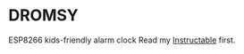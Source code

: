 # DROMSY
ESP8266 kids-friendly alarm clock
Read my [Instructable](https://www.instructables.com/id/DROMSY-Connected-Kids-friendly-Alarm-Clock-Based-o/) first.
